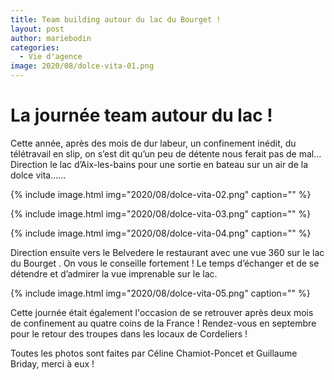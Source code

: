 ```yaml
---
title: Team building autour du lac du Bourget !
layout: post
author: mariebodin
categories:
  - Vie d'agence
image: 2020/08/dolce-vita-01.png
---
```


# La journée team autour du lac !

Cette année, après des mois de dur labeur, un confinement inédit, du télétravail en slip, on s’est dit qu’un peu de détente nous ferait pas de mal… Direction le lac d’Aix-les-bains pour une sortie en bateau sur un air de la dolce vita……

{% include image.html img="2020/08/dolce-vita-02.png" caption="" %}

{% include image.html img="2020/08/dolce-vita-03.png" caption="" %}

{% include image.html img="2020/08/dolce-vita-04.png" caption="" %}

Direction ensuite vers le Belvedere le restaurant avec une vue 360 sur le lac du Bourget . On vous le conseille fortement ! Le temps d’échanger et de se détendre et d’admirer la vue imprenable sur le lac.

{% include image.html img="2020/08/dolce-vita-05.png" caption="" %}

Cette journée était également l'occasion de se retrouver après deux mois de confinement au quatre coins de la France !  Rendez-vous en septembre pour le retour des troupes dans les locaux de Cordeliers !

Toutes les photos sont faites par Céline Chamiot-Poncet et Guillaume Briday, merci à eux !
